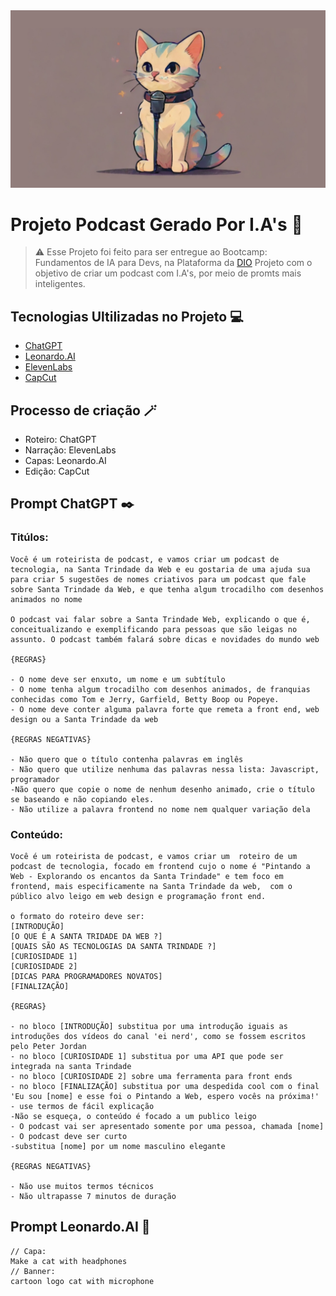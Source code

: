 <div align="center">
  <img src="/Assets/Banner.png" alt="Banner" title="Banner">
</div>

# Projeto Podcast Gerado Por I.A's 🤖
> ⚠️ Esse Projeto foi feito para ser entregue ao Bootcamp: Fundamentos de IA para Devs, na Plataforma da [DIO](https://www.dio.me/)
Projeto com o objetivo de criar um podcast com I.A's, por meio de promts mais inteligentes.
## Tecnologias Ultilizadas no Projeto 💻
- [ChatGPT](https://chat.openai.com/)
- [Leonardo.AI](https://leonardo.ai/)
- [ElevenLabs](https://elevenlabs.io/)
- [CapCut](https://www.capcut.com/pt-br/)

## Processo de criação 🪄
- Roteiro: ChatGPT
- Narração: ElevenLabs
- Capas: Leonardo.AI
- Edição: CapCut

## Prompt ChatGPT ✒️

### Titúlos:
```
Você é um roteirista de podcast, e vamos criar um podcast de tecnologia, na Santa Trindade da Web e eu gostaria de uma ajuda sua para criar 5 sugestões de nomes criativos para um podcast que fale sobre Santa Trindade da Web, e que tenha algum trocadilho com desenhos animados no nome

O podcast vai falar sobre a Santa Trindade Web, explicando o que é, conceitualizando e exemplificando para pessoas que são leigas no assunto. O podcast também falará sobre dicas e novidades do mundo web

{REGRAS}

- O nome deve ser enxuto, um nome e um subtítulo
- O nome tenha algum trocadilho com desenhos animados, de franquias conhecidas como Tom e Jerry, Garfield, Betty Boop ou Popeye.
- O nome deve conter alguma palavra forte que remeta a front end, web design ou a Santa Trindade da web

{REGRAS NEGATIVAS}

- Não quero que o título contenha palavras em inglês
- Não quero que utilize nenhuma das palavras nessa lista: Javascript, programador
-Não quero que copie o nome de nenhum desenho animado, crie o título se baseando e não copiando eles.
- Não utilize a palavra frontend no nome nem qualquer variação dela
```
### Conteúdo: 
``` 
Você é um roteirista de podcast, e vamos criar um  roteiro de um podcast de tecnologia, focado em frontend cujo o nome é "Pintando a Web - Explorando os encantos da Santa Trindade" e tem foco em frontend, mais especificamente na Santa Trindade da web,  com o público alvo leigo em web design e programação front end.

o formato do roteiro deve ser:
[INTRODUÇÃO]
[O QUE É A SANTA TRIDADE DA WEB ?]
[QUAIS SÃO AS TECNOLOGIAS DA SANTA TRINDADE ?]
[CURIOSIDADE 1]
[CURIOSIDADE 2]
[DICAS PARA PROGRAMADORES NOVATOS]
[FINALIZAÇÃO]

{REGRAS}

- no bloco [INTRODUÇÃO] substitua por uma introdução iguais as introduções dos vídeos do canal 'ei nerd', como se fossem escritos pelo Peter Jordan
- no bloco [CURIOSIDADE 1] substitua por uma API que pode ser integrada na santa Trindade
- no bloco [CURIOSIDADE 2] sobre uma ferramenta para front ends
- no bloco [FINALIZAÇÃO] substitua por uma despedida cool com o final 'Eu sou [nome] e esse foi o Pintando a Web, espero vocês na próxima!'
- use termos de fácil explicação
-Não se esqueça, o conteúdo é focado a um publico leigo
- O podcast vai ser apresentado somente por uma pessoa, chamada [nome]
- O podcast deve ser curto
-substitua [nome] por um nome masculino elegante

{REGRAS NEGATIVAS}

- Não use muitos termos técnicos
- Não ultrapasse 7 minutos de duração
```

## Prompt Leonardo.AI 🎨
``` 
// Capa:
Make a cat with headphones
// Banner:
cartoon logo cat with microphone
```

